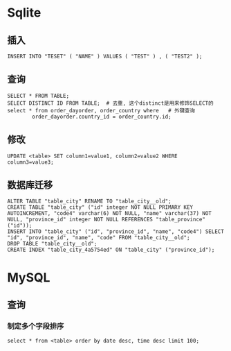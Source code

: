 # Sqlite
## 插入
    INSERT INTO "TESET" ( "NAME" ) VALUES ( "TEST" ) , ( "TEST2" );

## 查询
    SELECT * FROM TABLE;
    SELECT DISTINCT ID FROM TABLE;  # 去重, 这个distinct是用来修饰SELECT的
    select * from order_dayorder, order_country where   # 外键查询 
            order_dayorder.country_id = order_country.id;

## 修改
    UPDATE <table> SET column1=value1, column2=value2 WHERE column3=value3;

## 数据库迁移
    ALTER TABLE "table_city" RENAME TO "table_city__old";
    CREATE TABLE "table_city" ("id" integer NOT NULL PRIMARY KEY AUTOINCREMENT, "code4" varchar(6) NOT NULL, "name" varchar(37) NOT NULL, "province_id" integer NOT NULL REFERENCES "table_province" ("id"));
    INSERT INTO "table_city" ("id", "province_id", "name", "code4") SELECT "id", "province_id", "name", "code" FROM "table_city__old";
    DROP TABLE "table_city__old";
    CREATE INDEX "table_city_4a5754ed" ON "table_city" ("province_id");

# MySQL
## 查询
### 制定多个字段排序
    select * from <table> order by date desc, time desc limit 100;
